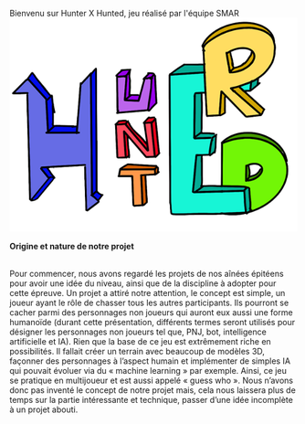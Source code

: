 Bienvenu sur Hunter X Hunted, jeu réalisé par l'équipe SMAR
<img alt="Logo_hunterxhunted" src="Logo_hunterxhunted.png" height="50%">

__**Origine et nature de notre projet**__  <br/>
<br/>

Pour commencer, nous avons regardé les projets de nos aînées épitéens pour avoir une idée du niveau, ainsi que de la discipline à adopter pour cette épreuve.
Un projet a attiré notre attention, le concept est simple, un joueur ayant le rôle de chasser tous les autres participants. Ils pourront se cacher parmi des 
personnages non joueurs qui auront eux aussi une forme humanoïde (durant cette présentation, différents termes seront utilisés pour désigner les personnages 
non joueurs tel que, PNJ, bot, intelligence artificielle et IA). Rien que la base de ce jeu est extrêmement riche en possibilités. Il fallait créer un terrain 
avec beaucoup de modèles 3D, façonner des personnages à l’aspect humain et implémenter de simples IA qui pouvait évoluer via du « machine learning » par exemple. 
Ainsi, ce jeu se pratique en multijoueur et est aussi appelé « guess who ». Nous n’avons donc pas inventé le concept de notre projet mais, cela nous laissera plus
de temps sur la partie intéressante et technique, passer d’une idée incomplète à un projet abouti.
